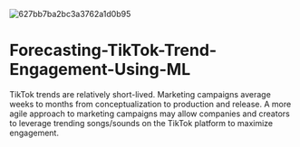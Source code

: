 ![627bb7ba2bc3a3762a1d0b95](https://user-images.githubusercontent.com/112103910/218480031-a01777e1-9ef7-42be-a6c2-bcf00adf8679.png)

# Forecasting-TikTok-Trend-Engagement-Using-ML
TikTok trends are relatively short-lived. Marketing campaigns average weeks to months from conceptualization to production and release. A more agile approach to marketing campaigns may allow companies and creators to leverage trending songs/sounds on the TikTok platform to maximize engagement.
